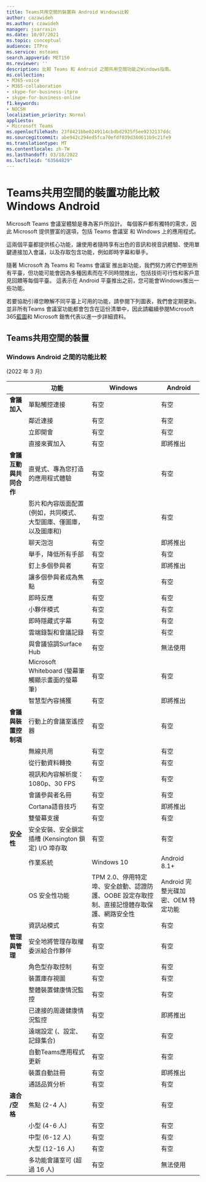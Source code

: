 ```yaml
---
title: Teams共用空間的裝置與 Android Windows比較
author: cazawideh
ms.author: czawideh
manager: jsarrasin
ms.date: 10/07/2021
ms.topic: conceptual
audience: ITPro
ms.service: msteams
search.appverid: MET150
ms.reviewer: ''
description: 比較 Teams 和 Android 之間共用空間功能之Windows指南。
ms.collection:
- M365-voice
- M365-collaboration
- skype-for-business-itpro
- skype-for-business-online
f1.keywords:
- NOCSH
localization_priority: Normal
appliesto:
- Microsoft Teams
ms.openlocfilehash: 23f8421bbe0249114cbdbd2925f5ee9232137ddc
ms.sourcegitcommit: abe942c294ed5fca70efdf039d38d611b9c21fe9
ms.translationtype: MT
ms.contentlocale: zh-TW
ms.lasthandoff: 03/18/2022
ms.locfileid: "63564829"
---
```

# <a name="teams-devices-for-shared-spaces-feature-comparison-between-windows-and-android"></a>Teams共用空間的裝置功能比較Windows Android 
Microsoft Teams 會議室體驗是專為客戶所設計。 每個客戶都有獨特的需求，因此 Microsoft 提供豐富的選項，包括 Teams 會議室 和 Windows 上的應用程式。 

這兩個平臺都提供核心功能，讓使用者隨時享有出色的音訊和視音訊體驗、使用單鍵連接加入會議，以及存取包含功能，例如即時字幕和舉手。 

隨著 Microsoft 為 Teams 和 Teams 會議室 推出新功能，我們努力將它們帶至所有平臺，但功能可能會因為多種因素而在不同時間推出，包括技術可行性和客戶意見回饋等每個平臺。 這表示在 Android 平臺推出之前，您可能會Windows推出一些功能。 

若要協助引導您瞭解不同平臺上可用的功能，請參閱下列圖表，我們會定期更新。 並非所有Teams 會議室功能都會包含在這份清單中，因此請繼續參閱Microsoft 365[藍圖](https://www.microsoft.com/en-us/microsoft-365/roadmap)和 Microsoft 銷售代表以進一步詳細資料。    

## <a name="teams-devices-for-shared-spaces"></a>Teams共用空間的裝置
### <a name="feature-comparison-between-windows-and-android"></a>Windows Android 之間的功能比較
 (2022 年 3 月)  

| &ensp; | 功能 |Windows|Android|
|-----------------------|---------|--------|--------|
|**會議加入**|單點觸控連接 |有空  |有空 |
||鄰近連接 |有空  |有空 |
||立即開會 |有空  |有空 |
||直接來賓加入 |有空  |即將推出 |
|**會議互動與共同合作**|直覺式、專為您打造的應用程式體驗 |有空  |有空 |
||影片和內容版面配置 (例如，共同模式、大型圖庫、僅圖庫，以及圖庫和)  |有空  |有空 |
||聊天泡泡|有空 |即將推出 |
||舉手，降低所有手部 |有空  |有空 |
||釘上多個參與者 |有空  |即將推出 |
||讓多個參與者成為焦點 |有空 |有空 |
||即時反應 |有空  |有空 |
||小夥伴模式 |有空 |有空 |
||即時隱藏式字幕 |有空  |有空 |
||雲端錄製和會議記錄 |有空  |有空 |
||與會議協調Surface Hub |有空 |無法使用 |
||Microsoft Whiteboard (螢幕筆觸顯示畫面的螢幕筆)  |有空  |有空 |
||智慧型內容捕獲 |有空  |即將推出 |
|**會議與裝置控制項**|行動上的會議室遙控器 |有空  |有空 |
||無線共用 |有空  |有空 |
||從行動資料轉換 |有空  |有空 |
||視訊和內容解析度：1080p、30 FPS |有空  |有空 |
||會議參與者名冊 |有空  |有空 |
||Cortana語音技巧 |有空  |即將推出 |
||雙螢幕支援 |有空  |有空 |
|**安全性**|安全安裝、安全鎖定插槽 (Kensington 鎖定) I/O 埠存取 |有空  |有空 |
||作業系統 |Windows 10  |Android 8.1+ |
||OS 安全性功能 |TPM 2.0、停用特定埠、安全啟動、認證防護、OOBE 設定存取控制、直接記憶體存取保護、網路安全性 |Android 完整光碟加密、OEM 特定功能 |
||資訊站模式 |有空  |有空 |
|**管理與管理**|安全地將管理存取權委派給合作夥伴 |有空  |有空 |
||角色型存取控制 |有空  |有空 |
||裝置庫存視圖 |有空  |有空 |
||整體裝置健康情況監控 |有空  |有空 |
||已連接的周邊健康情況監控 |有空  |即將推出 |
||遠端設定 (、設定、記錄集合)  |有空  |有空 |
||自動Teams應用程式更新 |有空  |有空 |
||裝置自動註冊 |有空 |即將推出 |
||通話品質分析 |有空  |有空 |
|**適合 /空格**|焦點 (2-4 人)  |有空  |有空 |
||小型 (4-6 人)  |有空  |有空 |
||中型 (6-12 人)  |有空  |有空 |
||大型 (12-16 人)  |有空  |有空 |
||多功能會議室可 (超過 16 人)  |有空  |無法使用 |
